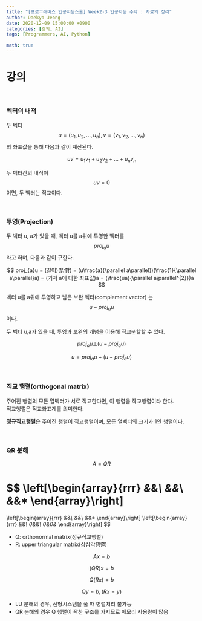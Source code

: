 ```yaml
---
title: "[프로그래머스 인공지능스쿨] Week2-3 인공지능 수학 : 자료의 정리"
author: Daekyo Jeong
date: 2020-12-09 15:00:00 +0900
categories: [강의, AI]
tags: [Programmers, AI, Python]

math: true
---
```


# **강의**   
<br/>

### **벡터의 내적**  

두 벡터 $$u = (u_{1}, u_{2}, ... , u_{n}), v = (v_{1}, v_{2}, ... , v_{n})$$의 좌표값을 통해 다음과 같이 계산된다.  

$$
uv = u_{1}v_{1} + u_{2}v_{2} + ... + u_{n}v_{n}
$$

두 벡터간의 내적이 $$uv = 0$$이면, 두 벡터는 직교이다.  

<br/>

### **투영(Projection)**  

두 벡터 u, a가 있을 때, 벡터 u를 a위에 투영한 벡터를 $$proj_{a}u$$라고 하며, 다음과 같이 구한다.  

$$
proj_{a}u = (길이)(방향) = (u\frac{a}{\parallel a\parallel})(\frac{1}{\parallel a\parallel}a) = (기저 a에 대한 좌표값)a = (\frac{ua}{\parallel a\parallel^{2}})a
$$

벡터 u를 a위에 투영하고 남은 보완 벡터(complement vector) 는 $$u-proj_{a}u$$이다.  

두 벡터 u,a가 있을 때, 투영과 보완의 개념을 이용해 직교분할할 수 있다.  

$$
proj_{a}u \bot (u-proj_{a}u)
$$

$$
u = proj_{a}u + (u - proj_{a}u)
$$

<br/>

### **직교 행렬(orthogonal matrix)**  

주어진 행렬의 모든 열벡터가 서로 직교한다면, 이 행렬을 직교행렬이라 한다.  
직교행렬은 직교좌표계를 의미한다.  

**정규직교행렬**은 주어진 행렬이 직교행렬이며, 모든 열벡터의 크기가 1인 행렬이다.  

<br/>

### **QR 분해**  

$$
A = Q R
$$

$$
\left[\begin{array}{rrr}
*&*&*\\
*&*&*\\
*&*&*
\end{array}\right]
=
\left[\begin{array}{rrr}
*&*&*\\
*&*&*\\
*&*&*
\end{array}\right]
\left[\begin{array}{rrr}
*&*&*\\
0&*&*\\
0&0&*
\end{array}\right]
$$

- Q: orthonormal matrix(정규직교행렬)
- R: upper triangular matrix(상삼각행렬)  

$$
Ax = b
$$

$$
(QR)x = b
$$

$$
Q(Rx) = b
$$

$$
Qy = b, (Rx = y)
$$  

- LU 분해의 경우, 선형시스템을 풀 때 병렬처리 불가능  
- QR 분해의 경우 Q 행렬이 꽉찬 구조를 가지므로 메모리 사용량이 많음  

<br/>
